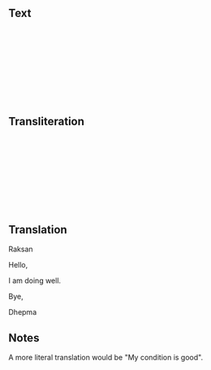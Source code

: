 
## Text

<PavachText :size="20" text="r.aa-k-s.a-n" /> <br />

<PavachText :size="20" text="s.e-dz" /> <br />

<PavachText :size="20" text="h.a-f.e .a-d-f.ai-zh .ii-ng m.o-f" /> <br />

<PavachText :size="20" text="g.oi-dz" /> <br />

<PavachText :size="20" text="dh.e-p-m.aa" /> <br />

## Transliteration

<PavachTrans :size="20" text="r.aa-k-s.a-n" /> <br />

<PavachTrans :size="20" text="s.e-dz" /> <br />

<PavachTrans :size="20" text="h.a-f.e .a-d-f.ai-zh .ii-ng m.o-f" /> <br />

<PavachTrans :size="20" text="g.oi-dz" /> <br />

<PavachTrans :size="20" text="dh.e-p-m.aa" /> <br />

## Translation

Raksan

Hello,

I am doing well.

Bye,

Dhepma

## Notes

A more literal translation would be "My condition is good".